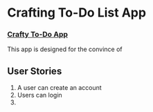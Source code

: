 # Crafting To-Do List App

### [Crafty To-Do App](https://blooming-tundra-3951.herokuapp.com/)

This app is designed for the convince of

## User Stories

1. A user can create an account
2. Users can login
3.
